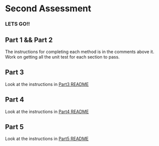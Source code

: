# Second Assessment
### LETS GO!!

## Part 1 && Part 2

The instructions for completing each method is in the comments above it. 
Work on getting all the unit test for each section to pass.

## Part 3

Look at the instructions in [Part3 README](Part3-README.md)

## Part 4
Look at the instructions in [Part4 README](Part4-README.md)

## Part 5
Look at the instructions in [Part5 README](Part5-README.md)
